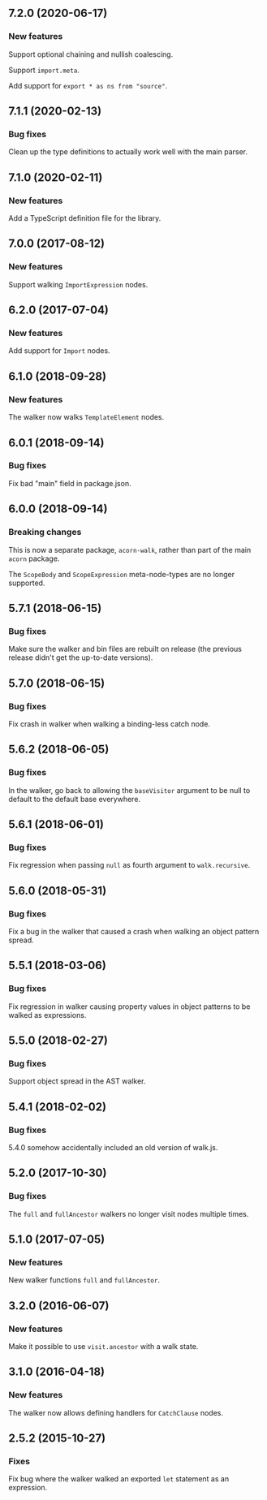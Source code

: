 ## 7.2.0 (2020-06-17)

### New features

Support optional chaining and nullish coalescing.

Support `import.meta`.

Add support for `export * as ns from "source"`.

## 7.1.1 (2020-02-13)

### Bug fixes

Clean up the type definitions to actually work well with the main parser.

## 7.1.0 (2020-02-11)

### New features

Add a TypeScript definition file for the library.

## 7.0.0 (2017-08-12)

### New features

Support walking `ImportExpression` nodes.

## 6.2.0 (2017-07-04)

### New features

Add support for `Import` nodes.

## 6.1.0 (2018-09-28)

### New features

The walker now walks `TemplateElement` nodes.

## 6.0.1 (2018-09-14)

### Bug fixes

Fix bad "main" field in package.json.

## 6.0.0 (2018-09-14)

### Breaking changes

This is now a separate package, `acorn-walk`, rather than part of the main `acorn` package.

The `ScopeBody` and `ScopeExpression` meta-node-types are no longer supported.

## 5.7.1 (2018-06-15)

### Bug fixes

Make sure the walker and bin files are rebuilt on release (the previous release didn't get the up-to-date versions).

## 5.7.0 (2018-06-15)

### Bug fixes

Fix crash in walker when walking a binding-less catch node.

## 5.6.2 (2018-06-05)

### Bug fixes

In the walker, go back to allowing the `baseVisitor` argument to be null to default to the default base everywhere.

## 5.6.1 (2018-06-01)

### Bug fixes

Fix regression when passing `null` as fourth argument to `walk.recursive`.

## 5.6.0 (2018-05-31)

### Bug fixes

Fix a bug in the walker that caused a crash when walking an object pattern spread.

## 5.5.1 (2018-03-06)

### Bug fixes

Fix regression in walker causing property values in object patterns to be walked as expressions.

## 5.5.0 (2018-02-27)

### Bug fixes

Support object spread in the AST walker.

## 5.4.1 (2018-02-02)

### Bug fixes

5.4.0 somehow accidentally included an old version of walk.js.

## 5.2.0 (2017-10-30)

### Bug fixes

The `full` and `fullAncestor` walkers no longer visit nodes multiple times.

## 5.1.0 (2017-07-05)

### New features

New walker functions `full` and `fullAncestor`.

## 3.2.0 (2016-06-07)

### New features

Make it possible to use `visit.ancestor` with a walk state.

## 3.1.0 (2016-04-18)

### New features

The walker now allows defining handlers for `CatchClause` nodes.

## 2.5.2 (2015-10-27)

### Fixes

Fix bug where the walker walked an exported `let` statement as an expression.
